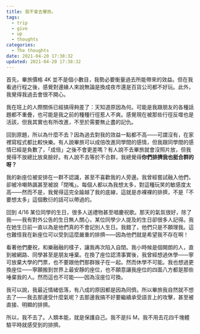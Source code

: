 ```yaml
---
title: 我不會去畢旅。
tags:
  - trip
  - give
  - up
  - thoughts
categories:
  - The thoughts
date: 2021-04-20 17:38:32
updated: 2021-04-20 17:38:32
---
```


首先，畢旅價格 4K 並不是個小數目，我勢必要衡量過去所能帶來的效益。但在我看過行程之後，感覺對邊緣人來說無論是換成夜市還是百貨公司都不好玩。此外，我覺得我過去會很不開心。

我在班上的人際關係已經搞得夠差了：天知道原因為何。可能是我跟朋友的各種話題都不重疊，也可能是我之前的種種行徑惹人不爽。感覺現在被那些行徑反噬也是活該，但我其實也有所改進，不至於需要無止盡的記仇。

回到原題，所以為什麼不去？因為過去對我的效益一點都不高——可謂沒有，在家裡寫程式都比較快樂。有人說畢旅可以成倍改進同學間的感情，但我跟同學間的感情已經是負數了，「成倍」之後不會更差嗎？有人說不去畢旅就會沒照片放，但我覺得不放總比放臭臉好。有人說不去等於不合群，我總覺得**你們排擠我也挺合群的呀？**

<!-- more -->

我的新座位被安排在一群不認識，甚至不喜歡我的人旁邊。我曾經嘗試融入他們，卻被冷嘲熱諷甚至被說「閉嘴」。每個人都以為我想太多，對這種玩笑的敏感度太高——然而不是，我覺得這完全踰越了我的底線，這就是赤裸裸的排擠，不是「不要想太多」這個敷衍的話可以帶過的。

回到 4/16 某位同學的生日，很多人送禮物甚至唱慶祝歌。那天的氣氛很好，除了我——我有對外公告的生日無人關心，某位同學少人提及的生日卻很多人記得。我在她生日前一直以為是他們真的不會記別人生日。我錯了，他們只是不願理我。這也難怪我在新座位可以受到這麼嚴重的排擠——因為他們就是希望我不存在啊！

看著他們慶祝，和樂融融的樣子，讓我再次陷入自閉。我小時候是個開朗的人，直到被網路、同學甚至是朋友唾棄。在換了座位認清事實後，我曾經想過休學——寧可放棄大學的門票，也不要跟他們那群猴子在一起。然而休學不可能。我也想過更換座位——寧願搬到世界上最安靜的座位，也不願意讓我座位的四面八方都是那些唾棄我的人。然而這也不可能——因為沒座位可換。

我可以說，我最近情緒低落，有八成的原因都是因為同儕。所以畢旅我自然就不想去了——我去那邊受什麼氣呢？去那邊我搞不好要繼續承受語言上的攻擊，甚至被直接、明顯的排擠。

所以，我不去了。人類本能，就是保護自己。我不是抖 M，我不用去花四千塊體驗平時就感受到的排擠。